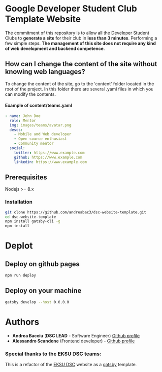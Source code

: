 # Google Developer Student Club Template Website
The commitment of this repository is to allow all the Developer Student Clubs to **generate a site** for their club in **less than 3 minutes**.
Performing a few simple steps.
**The management of this site does not require any kind of web development and backend competence.**

## How can I change the content of the site without knowing web languages?
To change the content of the site, go to the 'content' folder located in the root of the project. In this folder there are several .yaml files in which you can modify the contents.
#### Example of content/teams.yaml
```yaml
- name: John Doe
  role: Mentor
  img: images/teams/avatar.png
  descs:
    - Mobile and Web developer
    - Open source enthusiast
    - Community mentor
  social:
    twitter: https://www.example.com
    github: https://www.example.com
    linkedin: https://www.example.com
```

## Prerequisites
Nodejs >= 8.x 
### Installation
```sh
git clone https://github.com/andreabac3/dsc-website-template.git
cd dsc-website-template
npm install gatsby-cli -g
npm install 
```
# Deplot
## Deploy on github pages
```sh
npm run deploy
```
## Deploy on your machine 
```sh
gatsby develop --host 0.0.0.0
```
# Authors
* **Andrea Bacciu**  (**DSC LEAD** - Software Engineer) [Github profile](https://github.com/andreabac3)
* **Alessandro Scandone**  (Frontend developer) - [Github profile](https://github.com/ascandone)
### Special thanks to the EKSU DSC teams:
This is a refactor of the [EKSU DSC](https://github.com/DSCEksu/dsceksu-laravel) website as a [gatsby](https://www.gatsbyjs.org/) template.

